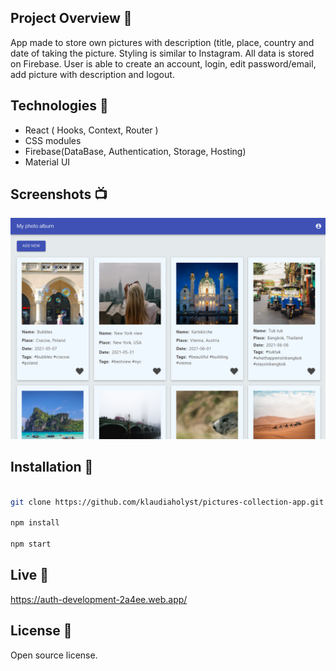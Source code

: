 ## Project Overview 🎉
App made to store own pictures with description (title, place, country and date of taking the picture. Styling is similar to Instagram. All data is stored on Firebase. User is able to create an account, login, edit password/email, add picture with description and logout.
## Technologies 🔧

- React ( Hooks, Context, Router )
- CSS modules
- Firebase(DataBase, Authentication, Storage, Hosting)
- Material UI

## Screenshots 📺

<p align="center">
    <img src="https://raw.githubusercontent.com/klaudiaholyst/pictures-collection-app/develop/src/assets/Album.png" alt="Screenshot of pictures with description">
</p>

## Installation 💾
```bash

git clone https://github.com/klaudiaholyst/pictures-collection-app.git

npm install

npm start

```
## Live 📍
https://auth-development-2a4ee.web.app/

## License 🔱
Open source license.
